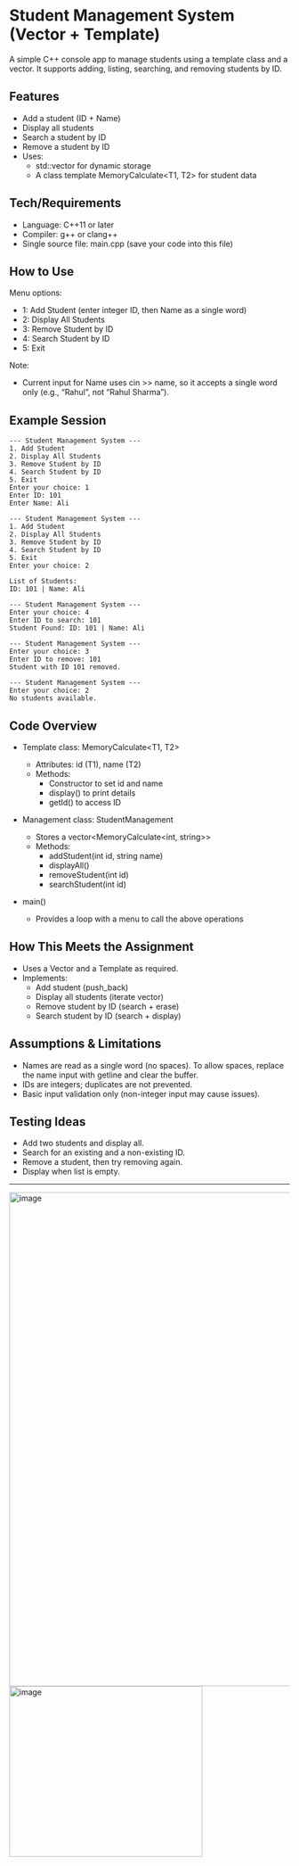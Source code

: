 # Student Management System (Vector + Template)

A simple C++ console app to manage students using a template class and a vector. It supports adding, listing, searching, and removing students by ID.

## Features
- Add a student (ID + Name)
- Display all students
- Search a student by ID
- Remove a student by ID
- Uses:
  - std::vector for dynamic storage
  - A class template MemoryCalculate<T1, T2> for student data

## Tech/Requirements
- Language: C++11 or later
- Compiler: g++ or clang++
- Single source file: main.cpp (save your code into this file)


## How to Use
Menu options:
- 1: Add Student (enter integer ID, then Name as a single word)
- 2: Display All Students
- 3: Remove Student by ID
- 4: Search Student by ID
- 5: Exit

Note:
- Current input for Name uses cin >> name, so it accepts a single word only (e.g., “Rahul”, not “Rahul Sharma”).

## Example Session
```
--- Student Management System ---
1. Add Student
2. Display All Students
3. Remove Student by ID
4. Search Student by ID
5. Exit
Enter your choice: 1
Enter ID: 101
Enter Name: Ali
 
--- Student Management System ---
1. Add Student
2. Display All Students
3. Remove Student by ID
4. Search Student by ID
5. Exit
Enter your choice: 2

List of Students:
ID: 101 | Name: Ali

--- Student Management System ---
Enter your choice: 4
Enter ID to search: 101
Student Found: ID: 101 | Name: Ali

--- Student Management System ---
Enter your choice: 3
Enter ID to remove: 101
Student with ID 101 removed.

--- Student Management System ---
Enter your choice: 2
No students available.
```

## Code Overview

- Template class: MemoryCalculate<T1, T2>
  - Attributes: id (T1), name (T2)
  - Methods:
    - Constructor to set id and name
    - display() to print details
    - getId() to access ID

- Management class: StudentManagement
  - Stores a vector<MemoryCalculate<int, string>>
  - Methods:
    - addStudent(int id, string name)
    - displayAll()
    - removeStudent(int id)
    - searchStudent(int id)

- main()
  - Provides a loop with a menu to call the above operations

## How This Meets the Assignment
- Uses a Vector and a Template as required.
- Implements:
  - Add student (push_back)
  - Display all students (iterate vector)
  - Remove student by ID (search + erase)
  - Search student by ID (search + display)

## Assumptions & Limitations
- Names are read as a single word (no spaces). To allow spaces, replace the name input with getline and clear the buffer.
- IDs are integers; duplicates are not prevented.
- Basic input validation only (non-integer input may cause issues).

## Testing Ideas
- Add two students and display all.
- Search for an existing and a non-existing ID.
- Remove a student, then try removing again.
- Display when list is empty.

-----
<img width="582" height="886" alt="image" src="https://github.com/user-attachments/assets/9cf04d6e-585e-4f74-88ab-fce67df42d73" />
<img width="347" height="306" alt="image" src="https://github.com/user-attachments/assets/147fac45-c7fc-41b4-b3d9-663caae295da" />
